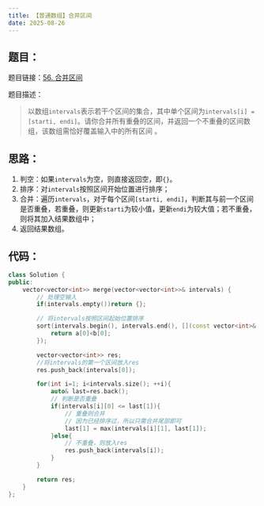 ```yaml
---
title: 【普通数组】合并区间
date: 2025-08-26
---
```



## 题目：

题目链接：[56. 合并区间](https://leetcode.cn/problems/merge-intervals/description/?envType=study-plan-v2&envId=top-100-liked)

题目描述：

> 以数组`intervals`表示若干个区间的集合，其中单个区间为`intervals[i] = [starti, endi]`。请你合并所有重叠的区间，并返回一个不重叠的区间数组，该数组需恰好覆盖输入中的所有区间 。

## 思路：

1. 判空：如果`intervals`为空，则直接返回空，即`{}`。
2. 排序：对`intervals`按照区间开始位置进行排序；
3. 合并：遍历`intervals`，对于每个区间`[starti, endi]`，判断其与前一个区间是否重叠，若重叠，则更新`starti`为较小值，更新`endi`为较大值；若不重叠，则将其加入结果数组中；
4. 返回结果数组。

## 代码：

```c++
class Solution {
public:
    vector<vector<int>> merge(vector<vector<int>>& intervals) {
        // 处理空输入
        if(intervals.empty())return {};

        // 将intervals按照区间起始位置排序
        sort(intervals.begin(), intervals.end(), [](const vector<int>& a, const vector<int>& b){
            return a[0]<b[0];
        });

        vector<vector<int>> res;
        //将intervals的第一个区间放入res
        res.push_back(intervals[0]);

        for(int i=1; i<intervals.size(); ++i){
            auto& last=res.back();
            // 判断是否重叠
            if(intervals[i][0] <= last[1]){
                // 重叠则合并
                // 因为已经排序过，所以只需合并尾部即可
                last[1] = max(intervals[i][1], last[1]);
            }else{
                // 不重叠，则放入res
                res.push_back(intervals[i]);
            }
        }

        return res;
    }
};
```